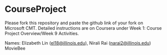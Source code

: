 # CourseProject

Please fork this repository and paste the github link of your fork on Microsoft CMT. Detailed instructions are on Coursera under Week 1: Course Project Overview/Week 9 Activities.

Names: Elizabeth Lin (el18@illinois.edu), Nirali Rai (narai2@illinois.edu)
MovieBee
